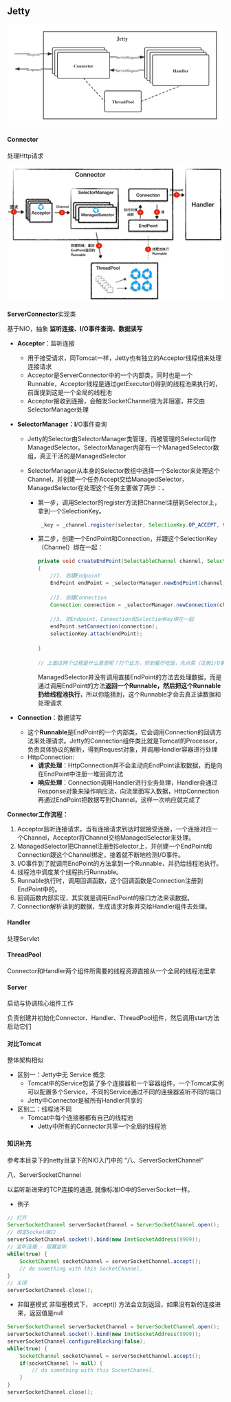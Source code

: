 ## Jetty

![Jetty](assets/Jetty.png)

#### Connector

处理Http请求

<img src="assets/Jetty-Connector.jpg" alt="Jetty-Connector" style="zoom:50%;" />

**ServerConnector**实现类

基于NIO，抽象 **监听连接、I/O事件查询、数据读写**

- **Acceptor**：监听连接

  - 用于接受请求，同Tomcat一样，Jetty也有独立的Acceptor线程组来处理连接请求
  - Acceptor是ServerConnector中的一个内部类，同时也是一个Runnable，Acceptor线程是通过getExecutor()得到的线程池来执行的，前面提到这是一个全局的线程池
  - Acceptor接收到连接，会触发SocketChannel变为非阻塞，并交由SelectorManager处理

- **SelectorManager：I**/O事件查询

  - Jetty的Selector由SelectorManager类管理，而被管理的Selector叫作ManagedSelector。SelectorManager内部有一个ManagedSelector数组，真正干活的是ManagedSelector

  - SelectorManager从本身的Selector数组中选择一个Selector来处理这个Channel，并创建一个任务Accept交给ManagedSelector，ManagedSelector在处理这个任务主要做了两步：、

    - 第一步，调用Selector的register方法把Channel注册到Selector上，拿到一个SelectionKey。

      ```java
       _key = _channel.register(selector, SelectionKey.OP_ACCEPT, this);
      ```

    - 第二步，创建一个EndPoint和Connection，并跟这个SelectionKey（Channel）绑在一起：

      ```java
      private void createEndPoint(SelectableChannel channel, SelectionKey selectionKey) throws IOException
      {
          //1. 创建Endpoint
          EndPoint endPoint = _selectorManager.newEndPoint(channel, this, selectionKey);
          
          //2. 创建Connection
          Connection connection = _selectorManager.newConnection(channel, endPoint, selectionKey.attachment());
          
          //3. 把Endpoint、Connection和SelectionKey绑在一起
          endPoint.setConnection(connection);
          selectionKey.attach(endPoint);
          
      }
      
      // 上面这两个过程是什么意思呢？打个比方，你到餐厅吃饭，先点菜（注册I/O事件），服务员（ManagedSelector）给你一个单子（SelectionKey），等菜做好了（I/O事件到了），服务员根据单子就知道是哪桌点了这个菜，于是喊一嗓子某某桌的菜做好了（调用了绑定在SelectionKey上的EndPoint的方法）
      ```

      ManagedSelector并没有调用直接EndPoint的方法去处理数据，而是通过调用EndPoint的方法**返回一个Runnable，然后把这个Runnable扔给线程池执行**，所以你能猜到，这个Runnable才会去真正读数据和处理请求

      

- **Connection**：数据读写

  - 这个**Runnable**是EndPoint的一个内部类，它会调用Connection的回调方法来处理请求。Jetty的Connection组件类比就是Tomcat的Processor，负责具体协议的解析，得到Request对象，并调用Handler容器进行处理
  - HttpConnection:
    - **请求处理**：HttpConnection并不会主动向EndPoint读取数据，而是向在EndPoint中注册一堆回调方法
    - **响应处理**：Connection调用Handler进行业务处理，Handler会通过Response对象来操作响应流，向流里面写入数据，HttpConnection再通过EndPoint把数据写到Channel，这样一次响应就完成了



**Connector工作流程：**

1. Acceptor监听连接请求，当有连接请求到达时就接受连接，一个连接对应一个Channel，Acceptor将Channel交给ManagedSelector来处理。
2. ManagedSelector把Channel注册到Selector上，并创建一个EndPoint和Connection跟这个Channel绑定，接着就不断地检测I/O事件。
3. I/O事件到了就调用EndPoint的方法拿到一个Runnable，并扔给线程池执行。
4. 线程池中调度某个线程执行Runnable。
5. Runnable执行时，调用回调函数，这个回调函数是Connection注册到EndPoint中的。
6. 回调函数内部实现，其实就是调用EndPoint的接口方法来读数据。
7. Connection解析读到的数据，生成请求对象并交给Handler组件去处理。



#### Handler

处理Servlet



#### ThreadPool

Connector和Handler两个组件所需要的线程资源直接从一个全局的线程池里拿



#### Server

启动与协调核心组件工作

负责创建并初始化Connector、Handler、ThreadPool组件，然后调用start方法启动它们





#### 对比Tomcat

整体架构相似

- 区别一：Jetty中无 Service 概念
  - Tomcat中的Service包装了多个连接器和一个容器组件，一个Tomcat实例可以配置多个Service，不同的Service通过不同的连接器监听不同的端口
  - Jetty中Connector是被所有Handler共享的
- 区别二：线程池不同
  - Tomcat中每个连接器都有自己的线程池
    - Jetty中所有的Connector共享一个全局的线程池



#### 知识补充

参考本目录下的netty目录下的NIO入门中的 “八、ServerSocketChannel”

八、ServerSocketChannel

以监听新进来的TCP连接的通道, 就像标准IO中的ServerSocket一样。

- 例子

```java
// 打开
ServerSocketChannel serverSocketChannel = ServerSocketChannel.open();
// 绑定Socket端口
serverSocketChannel.socket().bind(new InetSocketAddress(9999));
// 监听连接 - 阻塞监听
while(true) {
    SocketChannel socketChannel = serverSocketChannel.accept();
    // do something with this SocketChannel.
}
// 关闭
serverSocketChannel.close();
```

- 非阻塞模式
  非阻塞模式下， accept() 方法会立刻返回，如果没有新的连接进来，返回值是null

```java
ServerSocketChannel serverSocketChannel = ServerSocketChannel.open();
serverSocketChannel.socket().bind(new InetSocketAddress(9999));
serverSocketChannel.configureBlocking(false);
while(true) {
    SocketChannel socketChannel = serverSocketChannel.accept();
    if(socketChannel != null) {
        // do something with this SocketChannel.
    }
}
serverSocketChannel.close();
```

## 